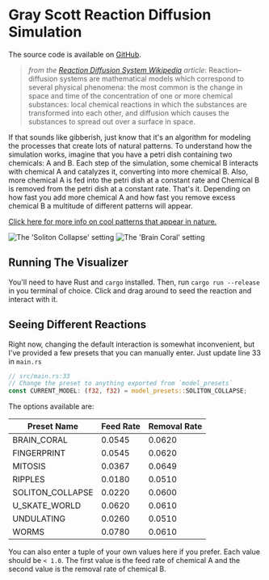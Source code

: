# Gray Scott Reaction Diffusion Simulation

The source code is available on [GitHub].

> *from the [Reaction Diffusion System Wikipedia] article*:
> Reaction–diffusion systems are mathematical models which correspond to several physical phenomena: the most common is the change in space and time of the concentration of one or more chemical substances: local chemical reactions in which the substances are transformed into each other, and diffusion which causes the substances to spread out over a surface in space.

If that sounds like gibberish, just know that it's an algorithm for modeling the processes that create lots of natural patterns. To understand how the simulation works, imagine that you have a petri dish containing two chemicals: A and B. Each step of the simulation, some chemical B interacts with chemical A and catalyzes it, converting into more chemical B. Also, more chemical A is fed into the petri dish at a constant rate and Chemical B is removed from the petri dish at a constant rate. That's it. Depending on how fast you add more chemical A and how fast you remove excess chemical B a multitude of different patterns will appear.

[Click here for more info on cool patterns that appear in nature.][patterns-in-nature]

<Image src="/images/programming/reaction-diffusion/soliton.png" alt="The 'Soliton Collapse' setting" subtitle="The 'Soliton Collapse' setting" />

<Image src="/images/programming/reaction-diffusion/brain_coral.png" alt="The 'Brain Coral' setting" subtitle="The 'Brain Coral' setting" />

## Running The Visualizer

You'll need to have Rust and `cargo` installed. Then, run `cargo run --release` in you terminal of choice. Click and drag around to seed the reaction and interact with it.

## Seeing Different Reactions

Right now, changing the default interaction is somewhat inconvenient, but I've provided a few presets that you can manually enter. Just update line 33 in `main.rs`

```rust
// src/main.rs:33
// Change the preset to anything exported from `model_presets`
const CURRENT_MODEL: (f32, f32) = model_presets::SOLITON_COLLAPSE;
```

The options available are:

| Preset Name      | Feed Rate | Removal Rate |
| ---------------- | --------- | ------------ |
| BRAIN_CORAL      | 0.0545    | 0.0620       |
| FINGERPRINT      | 0.0545    | 0.0620       |
| MITOSIS          | 0.0367    | 0.0649       |
| RIPPLES          | 0.0180    | 0.0510       |
| SOLITON_COLLAPSE | 0.0220    | 0.0600       |
| U_SKATE_WORLD    | 0.0620    | 0.0610       |
| UNDULATING       | 0.0260    | 0.0510       |
| WORMS            | 0.0780    | 0.0610       |

You can also enter a tuple of your own values here if you prefer. Each value should be `< 1.0`. The first value is the feed rate of chemical A and the second value is the removal rate of chemical B.

[Reaction Diffusion System Wikipedia]: https://en.wikipedia.org/wiki/Reaction%E2%80%93diffusion_system
[patterns-in-nature]: https://en.wikipedia.org/wiki/Patterns_in_nature
[example_soliton]: /example_soliton.png "An example of the 'Soliton Collapse' setting"
[example_brain_coral]: /example_brain_coral.png "An example of the 'Brain Coral' setting"
[GitHub]: https://github.com/Velfi/Gray-Scott-Reaction-Diffusion
